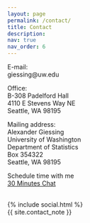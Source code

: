 ```yaml
---
layout: page
permalink: /contact/
title: Contact
description: 
nav: true
nav_order: 6
---
```




<div class="row">    
    <div class="col-sm-4 col-xs-6">
      <p> <span class="font-weight-bolder">E-mail:</span> <br>
      giessing@uw.edu </p>
      <p> <span class="font-weight-bolder">Office:</span> <br>
      B-308 Padelford Hall <br>
      4110 E Stevens Way NE <br>
      Seattle, WA 98195 </p> 
    </div>
    <div class="col-sm-4 col-xs-6">
      <p> <span class="font-weight-bolder">Mailing address:</span> <br>
      Alexander Giessing <br>
      University of Washington <br>
      Department of Statistics <br>
      Box 354322 <br>
      Seattle, WA 98195 </p>  
    </div>
    <div class="col-sm-4 col-xs-6">
      <p> <span class="font-weight-bolder">Schedule time with me</span> <br>
      <a href = "https://calendly.com/giessing-7xc/30min" target="_new"> 30 Minutes Chat </a> </p>
    </div>
</div>

<br>

<div class="social">
  <div class="contact-icons">
    {% include social.html %}
  </div>

  <div class="contact-note">
    {{ site.contact_note }}
  </div>
</div>
